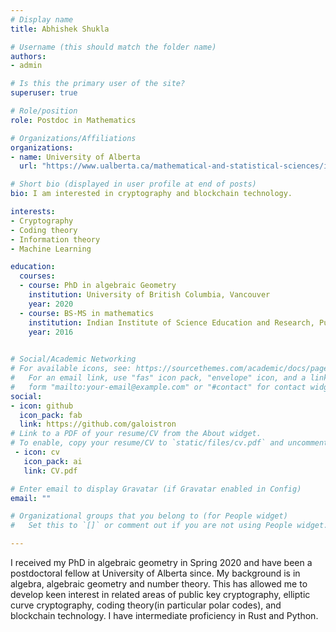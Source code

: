 ```yaml
---
# Display name
title: Abhishek Shukla

# Username (this should match the folder name)
authors:
- admin

# Is this the primary user of the site?
superuser: true

# Role/position
role: Postdoc in Mathematics

# Organizations/Affiliations
organizations:
- name: University of Alberta
  url: "https://www.ualberta.ca/mathematical-and-statistical-sciences/index.html"

# Short bio (displayed in user profile at end of posts)
bio: I am interested in cryptography and blockchain technology.

interests:
- Cryptography
- Coding theory
- Information theory
- Machine Learning

education:
  courses:
  - course: PhD in algebraic Geometry
    institution: University of British Columbia, Vancouver
    year: 2020
  - course: BS-MS in mathematics
    institution: Indian Institute of Science Education and Research, Pune
    year: 2016
  

# Social/Academic Networking
# For available icons, see: https://sourcethemes.com/academic/docs/page-builder/#icons
#   For an email link, use "fas" icon pack, "envelope" icon, and a link in the
#   form "mailto:your-email@example.com" or "#contact" for contact widget.
social:
- icon: github
  icon_pack: fab
  link: https://github.com/galoistron
# Link to a PDF of your resume/CV from the About widget.
# To enable, copy your resume/CV to `static/files/cv.pdf` and uncomment the lines below.
 - icon: cv
   icon_pack: ai
   link: CV.pdf

# Enter email to display Gravatar (if Gravatar enabled in Config)
email: ""

# Organizational groups that you belong to (for People widget)
#   Set this to `[]` or comment out if you are not using People widget.

---
```

I received my PhD in algebraic geometry in Spring 2020 and have been a postdoctoral fellow at University of Alberta since. My background is in algebra, algebraic geometry and number theory. This has allowed me to develop keen interest in related areas of public key cryptography, elliptic curve cryptography, coding theory(in particular polar codes), and blockchain technology. I have intermediate proficiency in Rust and Python.

